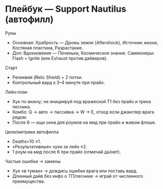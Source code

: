 # Плейбук — Support Nautilus (автофилл)

Руны
- Основная: Храбрость — Дрожь земли (Aftershock), Источник жизни, Костяная пластина, Разрастание.
- Доп: Вдохновение — Печеньки, Космическое знание.
Саммонеры: Flash + Ignite (или Exhaust против дайверов).

Старт
- Реликвия (Relic Shield) + 2 потки.
- Контрольный вард к 3–4 минуте при прайо.

Лейн‑план
- Хук по вижну; не инициируй под вражеской T1 без прайо и трека лесника.
- Комбо: Q → авто → пассивка → W → E, отход если джанглер врага рядом.
- После 6 — ищи окна для роумов на мид при прайо и живом флэше.

Цели/метрики автофилла
- Deaths<10 ≤1.
- «Результативные» хуки за лейн ≥2.
- 1 роум на мид после 6 при прайо (отмечай да/нет).

Частые ошибки → замены
- Хук «в туман» → дождись ошибки врага или поставь вард.
- Длинный дайв без инфо о ТП/леснике → играй от численного преимущества.